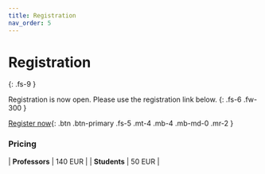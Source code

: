 ```yaml
---
title: Registration
nav_order: 5
---
```


# Registration
{: .fs-9 }

Registration is now open. Please use the registration link below.
{: .fs-6 .fw-300 }

[Register now](https://www.aanmelder.nl/117027/subscribe){: .btn .btn-primary .fs-5 .mt-4 .mb-4 .mb-md-0 .mr-2 }

### Pricing

| **Professors**   | 140 EUR |
| **Students**     | 50 EUR  |
